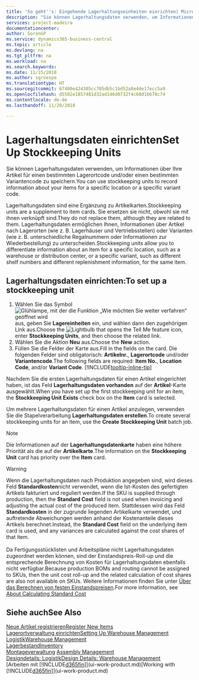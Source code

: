 ```yaml
---
title: 'So geht''s: Eingehende Lagerhaltungseinheiten einrichten| Microsoft Docs'
description: "Sie können Lagerhaltungsdaten verwenden, um Informationen über Ihre Artikel für einen bestimmten Lagerortcode und/oder einen bestimmten Variantencode zu speichern."
services: project-madeira
documentationcenter: 
author: SorenGP
ms.service: dynamics365-business-central
ms.topic: article
ms.devlang: na
ms.tgt_pltfrm: na
ms.workload: na
ms.search.keywords: 
ms.date: 11/15/2018
ms.author: sgroespe
ms.translationtype: HT
ms.sourcegitcommit: 67400e424305cc705db5c1bd52a8e4de17ecc5a9
ms.openlocfilehash: d5582e1857481d32ad146d0732f4c60d1b678c74
ms.contentlocale: de-de
ms.lasthandoff: 11/20/2018

---
```

# <a name="set-up-stockkeeping-units"></a><span data-ttu-id="c94c5-103">Lagerhaltungsdaten einrichten</span><span class="sxs-lookup"><span data-stu-id="c94c5-103">Set Up Stockkeeping Units</span></span>
<span data-ttu-id="c94c5-104">Sie können Lagerhaltungsdaten verwenden, um Informationen über Ihre Artikel für einen bestimmten Lagerortcode und/oder einen bestimmten Variantencode zu speichern.</span><span class="sxs-lookup"><span data-stu-id="c94c5-104">You can use stockkeeping units to record information about your items for a specific location or a specific variant code.</span></span>  

 <span data-ttu-id="c94c5-105">Lagerhaltungsdaten sind eine Ergänzung zu Artikelkarten.</span><span class="sxs-lookup"><span data-stu-id="c94c5-105">Stockkeeping units are a supplement to item cards.</span></span> <span data-ttu-id="c94c5-106">Sie ersetzen sie nicht, obwohl sie mit ihnen verknüpft sind.</span><span class="sxs-lookup"><span data-stu-id="c94c5-106">They do not replace them, although they are related to them.</span></span> <span data-ttu-id="c94c5-107">Lagerhaltungsdaten ermöglichen Ihnen, Informationen über Artikel nach Lagerorten (wie z. B. Lagerhäuser und Vertriebsstellen) oder Varianten (wie z. B. unterschiedliche Regalnummern oder Informationen zur Wiederbestellung) zu unterscheiden.</span><span class="sxs-lookup"><span data-stu-id="c94c5-107">Stockkeeping units allow you to differentiate information about an item for a specific location, such as a warehouse or distribution center, or a specific variant, such as different shelf numbers and different replenishment information, for the same item.</span></span>  

## <a name="to-set-up-a-stockkeeping-unit"></a><span data-ttu-id="c94c5-108">Lagerhaltungsdaten einrichten:</span><span class="sxs-lookup"><span data-stu-id="c94c5-108">To set up a stockkeeping unit</span></span>  

1.  <span data-ttu-id="c94c5-109">Wählen Sie das Symbol ![Glühlampe, mit der die Funktion „Wie möchten Sie weiter verfahren“ geöffnet wird](media/ui-search/search_small.png "Wie möchten Sie weiter verfahren?") aus, geben Sie **Lagereinheiten** ein, und wählen dann den zugehörigen Link aus.</span><span class="sxs-lookup"><span data-stu-id="c94c5-109">Choose the ![Lightbulb that opens the Tell Me feature](media/ui-search/search_small.png "Tell me what you want to do") icon, enter **Stockkeeping Units**, and then choose the related link.</span></span>  
2.  <span data-ttu-id="c94c5-110">Wählen Sie die Aktion **Neu** aus.</span><span class="sxs-lookup"><span data-stu-id="c94c5-110">Choose the **New** action.</span></span>  
3.  <span data-ttu-id="c94c5-111">Füllen Sie die Felder der Karte aus.</span><span class="sxs-lookup"><span data-stu-id="c94c5-111">Fill in the fields on the card.</span></span> <span data-ttu-id="c94c5-112">Die folgenden Felder sind obligatorisch: **Artikelnr.**, **Lagerortcode** und/oder **Variantencode**.</span><span class="sxs-lookup"><span data-stu-id="c94c5-112">The following fields are required: **Item No.**, **Location Code**, and/or **Variant Code**.</span></span> [!INCLUDE[tooltip-inline-tip](includes/tooltip-inline-tip_md.md)]  

<span data-ttu-id="c94c5-113">Nachdem Sie die ersten Lagerhaltungsdaten für einen Artikel eingerichtet haben, ist das Feld **Lagerhaltungsdaten vorhanden** auf der **Artikel**-Karte ausgewählt.</span><span class="sxs-lookup"><span data-stu-id="c94c5-113">When you have set up the first stockkeeping unit for an item, the **Stockkeeping Unit Exists** check box on the **Item** card is selected.</span></span>  

<span data-ttu-id="c94c5-114">Um mehrere Lagerhaltungsdaten für einen Artikel anzulegen, verwenden Sie die Stapelverarbeitung **Lagerhaltungsdaten erstellen**.</span><span class="sxs-lookup"><span data-stu-id="c94c5-114">To create several stockkeeping units for an item, use the **Create Stockkeeping Unit** batch job.</span></span>  

> [!NOTE]  
>  <span data-ttu-id="c94c5-115">Die Informationen auf der **Lagerhaltungsdatenkarte** haben eine höhere Priorität als die auf der **Artikelkarte**.</span><span class="sxs-lookup"><span data-stu-id="c94c5-115">The information on the **Stockkeeping Unit** card has priority over the **Item** card.</span></span>

> [!Warning]
> <span data-ttu-id="c94c5-116">Wenn die Lagerhaltungsdaten nach Produktion angegeben sind, wird dieses Feld **Standardkosten**nicht verwendet, wenn die Ist-Kosten des gefertigten Artikels fakturiert und reguliert werden.</span><span class="sxs-lookup"><span data-stu-id="c94c5-116">If the SKU is supplied through production, then the **Standard Cost** field is not used when invoicing and adjusting the actual cost of the produced item.</span></span> <span data-ttu-id="c94c5-117">Stattdessen wird das Feld **Standardkosten** in der zugrunde liegenden Artikelkarte verwendet, und auftretende Abweichungen werden anhand der Kostenanteile dieses Artikels berechnet.</span><span class="sxs-lookup"><span data-stu-id="c94c5-117">Instead, the **Standard Cost** field on the underlying item card is used, and any variances are calculated against the cost shares of that item.</span></span><br /><br />
> <span data-ttu-id="c94c5-118">Da Fertigungsstücklisten und Arbeitspläne nicht Lagerhaltungsdaten zugeordnet werden können, sind der Einstandspreis-Roll-up und die entsprechende Berechnung von Kosten für Lagerhaltungsdaten ebenfalls nicht verfügbar.</span><span class="sxs-lookup"><span data-stu-id="c94c5-118">Because production BOMs and routing cannot be assigned to SKUs, then the unit cost roll-up and the related calculation of cost shares are also not available on SKUs.</span></span> <span data-ttu-id="c94c5-119">Weitere Informationen finden Sie unter [Über das Berechnen von festen Einstandspreisen](finance-about-calculating-standard-cost.md).</span><span class="sxs-lookup"><span data-stu-id="c94c5-119">For more information, see [About Calculating Standard Cost](finance-about-calculating-standard-cost.md)</span></span>

## <a name="see-also"></a><span data-ttu-id="c94c5-120">Siehe auch</span><span class="sxs-lookup"><span data-stu-id="c94c5-120">See Also</span></span>  
[<span data-ttu-id="c94c5-121">Neue Artikel registrieren</span><span class="sxs-lookup"><span data-stu-id="c94c5-121">Register New Items</span></span>](inventory-how-register-new-items.md)  
[<span data-ttu-id="c94c5-122">Lagerortverwaltung einrichten</span><span class="sxs-lookup"><span data-stu-id="c94c5-122">Setting Up Warehouse Management</span></span>](warehouse-setup-warehouse.md)  
[<span data-ttu-id="c94c5-123">Logistik</span><span class="sxs-lookup"><span data-stu-id="c94c5-123">Warehouse Management</span></span>](warehouse-manage-warehouse.md)  
[<span data-ttu-id="c94c5-124">Lagerbestand</span><span class="sxs-lookup"><span data-stu-id="c94c5-124">Inventory</span></span>](inventory-manage-inventory.md)  
<span data-ttu-id="c94c5-125">[Montageverwaltung](assembly-assemble-items.md)  </span><span class="sxs-lookup"><span data-stu-id="c94c5-125">[Assembly Management](assembly-assemble-items.md)  </span></span>  
[<span data-ttu-id="c94c5-126">Designdetails: Logistik</span><span class="sxs-lookup"><span data-stu-id="c94c5-126">Design Details: Warehouse Management</span></span>](design-details-warehouse-management.md)  
<span data-ttu-id="c94c5-127">[Arbeiten mit [!INCLUDE[d365fin](includes/d365fin_md.md)]](ui-work-product.md)</span><span class="sxs-lookup"><span data-stu-id="c94c5-127">[Working with [!INCLUDE[d365fin](includes/d365fin_md.md)]](ui-work-product.md)</span></span>  

